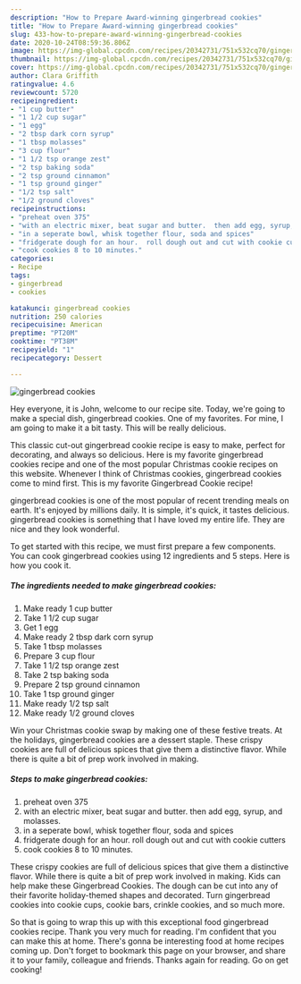 ```yaml
---
description: "How to Prepare Award-winning gingerbread cookies"
title: "How to Prepare Award-winning gingerbread cookies"
slug: 433-how-to-prepare-award-winning-gingerbread-cookies
date: 2020-10-24T08:59:36.806Z
image: https://img-global.cpcdn.com/recipes/20342731/751x532cq70/gingerbread-cookies-recipe-main-photo.jpg
thumbnail: https://img-global.cpcdn.com/recipes/20342731/751x532cq70/gingerbread-cookies-recipe-main-photo.jpg
cover: https://img-global.cpcdn.com/recipes/20342731/751x532cq70/gingerbread-cookies-recipe-main-photo.jpg
author: Clara Griffith
ratingvalue: 4.6
reviewcount: 5720
recipeingredient:
- "1 cup butter"
- "1 1/2 cup sugar"
- "1 egg"
- "2 tbsp dark corn syrup"
- "1 tbsp molasses"
- "3 cup flour"
- "1 1/2 tsp orange zest"
- "2 tsp baking soda"
- "2 tsp ground cinnamon"
- "1 tsp ground ginger"
- "1/2 tsp salt"
- "1/2 ground cloves"
recipeinstructions:
- "preheat oven 375"
- "with an electric mixer, beat sugar and butter.  then add egg, syrup, and molasses."
- "in a seperate bowl, whisk together flour, soda and spices"
- "fridgerate dough for an hour.  roll dough out and cut with cookie cutters"
- "cook cookies 8 to 10 minutes."
categories:
- Recipe
tags:
- gingerbread
- cookies

katakunci: gingerbread cookies 
nutrition: 250 calories
recipecuisine: American
preptime: "PT20M"
cooktime: "PT38M"
recipeyield: "1"
recipecategory: Dessert

---
```



![gingerbread cookies](https://img-global.cpcdn.com/recipes/20342731/751x532cq70/gingerbread-cookies-recipe-main-photo.jpg)

Hey everyone, it is John, welcome to our recipe site. Today, we're going to make a special dish, gingerbread cookies. One of my favorites. For mine, I am going to make it a bit tasty. This will be really delicious.

This classic cut-out gingerbread cookie recipe is easy to make, perfect for decorating, and always so delicious. Here is my favorite gingerbread cookies recipe and one of the most popular Christmas cookie recipes on this website. Whenever I think of Christmas cookies, gingerbread cookies come to mind first. This is my favorite Gingerbread Cookie recipe!

gingerbread cookies is one of the most popular of recent trending meals on earth. It's enjoyed by millions daily. It is simple, it's quick, it tastes delicious. gingerbread cookies is something that I have loved my entire life. They are nice and they look wonderful.


To get started with this recipe, we must first prepare a few components. You can cook gingerbread cookies using 12 ingredients and 5 steps. Here is how you cook it.

<!--inarticleads1-->

##### The ingredients needed to make gingerbread cookies:

1. Make ready 1 cup butter
1. Take 1 1/2 cup sugar
1. Get 1 egg
1. Make ready 2 tbsp dark corn syrup
1. Take 1 tbsp molasses
1. Prepare 3 cup flour
1. Take 1 1/2 tsp orange zest
1. Take 2 tsp baking soda
1. Prepare 2 tsp ground cinnamon
1. Take 1 tsp ground ginger
1. Make ready 1/2 tsp salt
1. Make ready 1/2 ground cloves


Win your Christmas cookie swap by making one of these festive treats. At the holidays, gingerbread cookies are a dessert staple. These crispy cookies are full of delicious spices that give them a distinctive flavor. While there is quite a bit of prep work involved in making. 

<!--inarticleads2-->

##### Steps to make gingerbread cookies:

1. preheat oven 375
1. with an electric mixer, beat sugar and butter.  then add egg, syrup, and molasses.
1. in a seperate bowl, whisk together flour, soda and spices
1. fridgerate dough for an hour.  roll dough out and cut with cookie cutters
1. cook cookies 8 to 10 minutes.


These crispy cookies are full of delicious spices that give them a distinctive flavor. While there is quite a bit of prep work involved in making. Kids can help make these Gingerbread Cookies. The dough can be cut into any of their favorite holiday-themed shapes and decorated. Turn gingerbread cookies into cookie cups, cookie bars, crinkle cookies, and so much more. 

So that is going to wrap this up with this exceptional food gingerbread cookies recipe. Thank you very much for reading. I'm confident that you can make this at home. There's gonna be interesting food at home recipes coming up. Don't forget to bookmark this page on your browser, and share it to your family, colleague and friends. Thanks again for reading. Go on get cooking!

